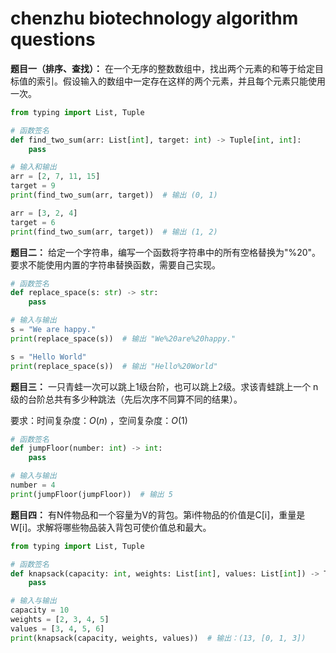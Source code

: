 # chenzhu biotechnology algorithm questions

**题目一（排序、查找）：** 在一个无序的整数数组中，找出两个元素的和等于给定目标值的索引。假设输入的数组中一定存在这样的两个元素，并且每个元素只能使用一次。

```python
from typing import List, Tuple

# 函数签名
def find_two_sum(arr: List[int], target: int) -> Tuple[int, int]:
    pass

# 输入和输出
arr = [2, 7, 11, 15]
target = 9
print(find_two_sum(arr, target))  # 输出 (0, 1)

arr = [3, 2, 4]
target = 6
print(find_two_sum(arr, target))  # 输出 (1, 2)
```

**题目二：** 给定一个字符串，编写一个函数将字符串中的所有空格替换为"%20"。要求不能使用内置的字符串替换函数，需要自己实现。

```python
# 函数签名
def replace_space(s: str) -> str:
    pass

# 输入与输出
s = "We are happy."
print(replace_space(s))  # 输出 "We%20are%20happy."

s = "Hello World"
print(replace_space(s))  # 输出 "Hello%20World"
```

**题目三：** 一只青蛙一次可以跳上1级台阶，也可以跳上2级。求该青蛙跳上一个 n 级的台阶总共有多少种跳法（先后次序不同算不同的结果）。

要求：时间复杂度：*O*(*n*) ，空间复杂度：*O*(1)

```python
# 函数签名
def jumpFloor(number: int) -> int:
    pass

# 输入与输出
number = 4
print(jumpFloor(jumpFloor))  # 输出 5
```

**题目四：** 有N件物品和一个容量为V的背包。第i件物品的价值是C[i]，重量是W[i]。求解将哪些物品装入背包可使价值总和最大。

```python
from typing import List, Tuple

# 函数签名
def knapsack(capacity: int, weights: List[int], values: List[int]) -> Tuple[int, List[int]]:
    pass

# 输入与输出
capacity = 10
weights = [2, 3, 4, 5]
values = [3, 4, 5, 6]
print(knapsack(capacity, weights, values))  # 输出：(13, [0, 1, 3])
```

